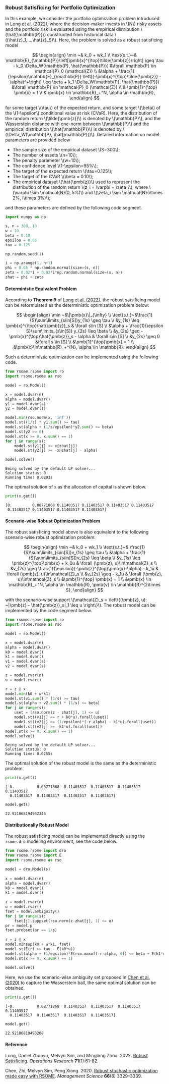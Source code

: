 <script src="https://cdn.mathjax.org/mathjax/latest/MathJax.js?config=TeX-AMS-MML_HTMLorMML" type="text/javascript"></script>

### Robust Satisficing for Portfolio Optimization

In this example, we consider the portfolio optimization problem introduced in [Long et al. (2022)](#ref1), where the decision-maker invests in \\(N\\) risky assets and the portfolio risk is evaluated using the empirical distribution \\(\hat{\mathbb{P}}\\) constructed from historical data \\((\hat{z}_1,...,\hat{z}_S)\\). Here, the problem is solved as a robust satisficing model

$$
\begin{align}
\min ~& k_0 + wk_1 \\
\text{s.t.}~& \mathbb{E}_{\mathbb{P}}\left[\pmb{x}^{\top}\tilde{\pmb{z}}\right] \geq \tau - k_0 \Delta_W(\mathbb{P}, \hat{\mathbb{P}}) &\forall \mathbb{P} \in \mathcal{P}_0 (\mathcal{Z}) \\
&\alpha + \frac{1}{\epsilon}\mathbb{E}_{\mathbb{P}} \left[(-\pmb{x}^{\top}\tilde{\pmb{z}} - \alpha)^+\right] \leq \beta + k_1 \Delta_W(\mathbb{P}, \hat{\mathbb{P}}) &\forall \mathbb{P} \in \mathcal{P}_0 (\mathcal{Z}) \\
& \pmb{1}^{\top} \pmb{x} = 1 \\
& \pmb{x} \in \mathbb{R}_+^N, \alpha \in \mathbb{R},
\end{align}
$$

for some target \\(\tau\\) of the expected return, and some target \\(\beta\\) of the \\(1-\epsilon\\) conditional value at risk (CVaR). Here, the distribution of the random return \\(\tilde{\pmb{z}}\\) is denoted by \\(\mathbb{P}\\), and the Wasserstein distance with one-norm between \\(\mathbb{P}\\) and the empirical distribution \\(\hat{\mathbb{P}}\\) is denoted by \\(\Delta_W(\mathbb{P}, \hat{\mathbb{P}})\\). Detailed information on model parameters are provided below

- The sample size of the empirical dataset \\(S=300\\);
- The number of assets \\(n=10\\);
- The penalty parameter \\(w=10\\);
- The confidence level \\(1-\epsilon=95\%\\);
- The target of the expected return \\(\tau=0.125\\);
- The target of the CVaR \\(\beta = 0.10\\);
- The empirical dataset \\(\hat{\pmb{z}}\\) used to represent the distribution of the random return \\(z_i = \varphi + \zeta_i\\), where \\(\varphi \sim \mathcal{N}(0, 5\%)\\) and \\(\zeta_i \sim \mathcal{N}(i\times 2\%, i\times 3\%)\\);

and these parameters are defined by the following code segment. 

```python
import numpy as np

s, n = 300, 10
w = 10
beta = 0.10
epsilon = 0.05
tau = 0.125

np.random.seed(1)

i = np.arange(1, n+1)
phi = 0.05 * np.random.normal(size=(s, n))
zeta = 0.02*i + 0.03*i*np.random.normal(size=(s, n))
zhat = phi + zeta
```

#### Deterministic Equivalent Problem

According to <b>Theorem 9</b> of [Long et al. (2022)](#ref1), the robust satsificing model can be reformulated as the deterministic optimization problem below:

$$
\begin{align}
\min ~&\|\pmb{x}\|_{\infty} \\
\text{s.t.}~&\frac{1}{S}\sum\limits_{s\in[S]}y_{1s} \geq \tau \\
&y_{1s} \leq \pmb{x}^{\top}\hat{\pmb{z}}_s & \forall s\in [S] \\
&\alpha + \frac{1}{\epsilon S}\sum\limits_{s\in[S]} y_{2s} \leq \beta \\
&y_{2s} \geq -\pmb{x}^{\top}\hat{\pmb{z}}_s - \alpha & \forall s\in [S] \\
&y_{2s} \geq 0 &\forall s \in [S] \\
&\pmb{1}^{\top}\pmb{x} = 1 \\
&\pmb{x}\in\mathbb{R}_+^{N}, \alpha \in \mathbb{R}.
\end{align}
$$

Such a deterministic optimization can be implemented using the following code. 

```python
from rsome.rsome import ro
import rsome.rsome as rso

model = ro.Model()

x = model.dvar(n)
alpha = model.dvar()
y1 = model.dvar(s)
y2 = model.dvar(s)

model.min(rso.norm(x, 'inf'))
model.st((1/s) * y1.sum() >= tau)
model.st(alpha + (1/s/epsilon)*y2.sum() <= beta)
model.st(y2 >= 0)
model.st(x >= 0, x.sum() == 1)
for j in range(s):
    model.st(y1[j] <= x@zhat[j])
    model.st(y2[j] >= -x@zhat[j] - alpha)

model.solve()
```

```
Being solved by the default LP solver...
Solution status: 0
Running time: 0.0203s
```

The optimal solution of `x` as the allocation of capital is shown below.

```python
print(x.get())
```

```
[0.         0.08771868 0.11403517 0.11403517 0.11403517 0.11403517
 0.11403517 0.11403517 0.11403517 0.11403517]
```

#### Scenario-wise Robust Optimization Problem

The robust satisficing model above is also equivalent to the following scenario-wise robust optimization problem:

$$
\begin{align}
\min ~& k_0 + wk_1 \\
\text{s.t.}~& \frac{1}{S}\sum\limits_{s\in[S]}v_{1s} \geq \tau \\
&\alpha + \frac{1}{S}\sum\limits_{s\in[S]}v_{2s} \leq \beta  \\
&v_{1s} \leq \pmb{z}^{\top}\pmb{x} + k_0u & \forall (\pmb{z}, u)\in\mathcal{Z}_s \\
&v_{2s} \geq \frac{1}{\epsilon}(-\pmb{z}^{\top}\pmb{x}-\alpha) - k_1u & \forall (\pmb{z}, u)\in\mathcal{Z}_s \\
&v_{2s} \geq - k_1u & \forall (\pmb{z}, u)\in\mathcal{Z}_s \\
&\pmb{1}^{\top} \pmb{x} = 1 \\
&\pmb{x} \in \mathbb{R}_+^N, \alpha \in \mathbb{R}, \pmb{v} \in \mathbb{R}^{2\times S},
\end{align}
$$

with the scenario-wise support \\(\mathcal{Z}_s = \left\\{(\pmb{z}, u): ~\|\pmb{z} - \hat{\pmb{z}}_s\|_1 \leq u \right\\}\\). The robust model can be implemented by the code segment below.

```python
from rsome.rsome import ro
import rsome.rsome as rso

model = ro.Model()

x = model.dvar(n)
alpha = model.dvar()
k0 = model.dvar()
k1 = model.dvar()
v1 = model.dvar(s)
v2 = model.dvar(s)

z = model.rvar(n)
u = model.rvar()

r = z @ x
model.min(k0 + w*k1)
model.st(v1.sum() * (1/s) >= tau)
model.st(alpha + v2.sum() * (1/s) <= beta)
for j in range(s):
    uset = (rso.norm(z - zhat[j], 1) <= u)
    model.st((v1[j] <= r + k0*u).forall(uset))
    model.st((v2[j] >= (1/epsilon)*(-r-alpha) - k1*u).forall(uset))
    model.st((v2[j] >= -k1*u).forall(uset))
model.st(x >= 0, x.sum() == 1)
model.solve()
```

```
Being solved by the default LP solver...
Solution status: 0
Running time: 0.6255s
```

The optimal solution of the robust model is the same as the deterministic problem. 

```python
print(x.get())
```

```
[-0.          0.08771868  0.11403517  0.11403517  0.11403517  0.11403517
  0.11403517  0.11403517  0.11403517  0.11403517]
```

```python
model.get()
```

```
22.921068194932346
```

#### Distributionally Robust Model

The robust satisficing model can be implemented directly using the `rsome.dro` modeling environment, see the code below.

```python
from rsome.rsome import dro
from rsome.rsome import E
import rsome.rsome as rso

model = dro.Model(s)
    
x = model.dvar(n)
alpha = model.dvar()
k0 = model.dvar()
k1 = model.dvar()
    
z = model.rvar(n)
u = model.rvar()
fset = model.ambiguity()
for j in range(s):
    fset[j].suppset(rso.norm(z-zhat[j], 1) <= u)
pr = model.p
fset.probset(pr == 1/s)
    
r = z @ x
model.minsup(k0 + w*k1, fset)
model.st(E(r) >= tau - E(k0*u))
model.st(alpha + (1/epsilon)*E(rso.maxof(-r-alpha, 0)) <= beta + E(k1*u))
model.st(x >= 0, x.sum() == 1)
    
model.solve()
```

Here, we use the scenario-wise ambiguity set proposed in [Chen et al. (2020)](#ref2) to capture the Wasserstein ball, the same optimal solution can be obtained. 

```python
print(x.get())
```

```
[-0.          0.08771868  0.11403517  0.11403517  0.11403517  0.11403517
  0.11403517  0.11403517  0.11403517  0.11403517]
```

```python
model.get()
```

```
22.92106819493208
```

#### Reference

<a id="ref1"></a>

Long, Daniel Zhuoyu, Melvyn Sim, and Minglong Zhou. 2022. [Robust Satisficing](https://pubsonline.informs.org/doi/abs/10.1287/opre.2021.2238). <i>Operations Research</i> <b>71</b>(1):61-82.

<a id="ref2"></a>

Chen, Zhi, Melvyn Sim, Peng Xiong. 2020. [Robust stochastic optimization made easy with RSOME](https://pubsonline.informs.org/doi/abs/10.1287/mnsc.2020.3603). <i>Management Science</i> <b>66</b>(8) 3329–3339.